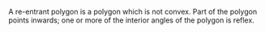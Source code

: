 A re-entrant polygon is a polygon which is not convex. Part of the
polygon points inwards; one or more of the interior angles of the
polygon is reflex.
